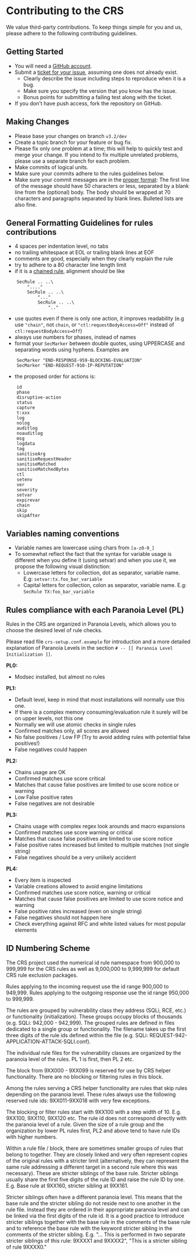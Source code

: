 # Contributing to the CRS

We value third-party contributions. To keep things simple for you and us,
please adhere to the following contributing guidelines.

## Getting Started

* You will need a [GitHub account](https://github.com/signup/free).
* Submit a [ticket for your issue](https://github.com/SpiderLabs/owasp-modsecurity-crs/issues), assuming one does not already exist.
  * Clearly describe the issue including steps to reproduce when it is a bug.
  * Make sure you specify the version that you know has the issue.
  * Bonus points for submitting a failing test along with the ticket.
* If you don't have push access, fork the repository on GitHub.

## Making Changes

* Please base your changes on branch ```v3.2/dev```
* Create a topic branch for your feature or bug fix.
* Please fix only one problem at a time; this will help to quickly test and merge your change. If you intend to fix multiple unrelated problems, please use a separate branch for each problem.
* Make commits of logical units.
* Make sure your commits adhere to the rules guidelines below.
* Make sure your commit messages are in the [proper format](http://tbaggery.com/2008/04/19/a-note-about-git-commit-messages.html): The first line of the message should have 50 characters or less, separated by a blank line from the (optional) body. The body should be wrapped at 70 characters and paragraphs separated by blank lines. Bulleted lists are also fine.

## General Formatting Guidelines for rules contributions

 - 4 spaces per indentation level, no tabs
 - no trailing whitespace at EOL or trailing blank lines at EOF
 - comments are good, especially when they clearly explain the rule
 - try to adhere to a 80 character line length limit
 - if it is a [chained rule](https://github.com/SpiderLabs/ModSecurity/wiki/Reference-Manual#chain), alignment should be like
```
    SecRule .. ..\
        "...."
        SecRule .. ..\
            "..."
            SecRule .. ..\
                ".."
```
 - use quotes even if there is only one action, it improves readability (e.g use `"chain"`, not `chain`, or `"ctl:requestBodyAccess=Off"` instead of `ctl:requestBodyAccess=Off`)
 - always use numbers for phases, instead of names
 - format your `SecMarker` between double quotes, using UPPERCASE and separating words using hyphens. Examples are
```
    SecMarker "END-RESPONSE-959-BLOCKING-EVALUATION"
    SecMarker "END-REQUEST-910-IP-REPUTATION"
```
 - the proposed order for actions is:
```
    id
    phase
    disruptive-action
    status
    capture
    t:xxx
    log
    nolog
    auditlog
    noauditlog
    msg
    logdata
    tag
    sanitiseArg
    sanitiseRequestHeader
    sanitiseMatched
    sanitiseMatchedBytes
    ctl
    setenv
    ver
    severity
    setvar
    expirevar
    chain
    skip
    skipAfter
```

## Variables naming conventions

* Variable names are lowercase using chars from `[a-z0-9_]`
* To somewhat reflect the fact that the syntax for variable usage is different when you define it (using setvar) and when you use it, we propose the following visual distinction:
  * Lowercase letters for collection, dot as separator, variable name. E.g: `setvar:tx.foo_bar_variable`
  * Capital letters for collection, colon as separator, variable name. E.g: `SecRule TX:foo_bar_variable`

## Rules compliance with each Paranoia Level (PL)

Rules in the CRS are organized in Paranoia Levels, which allows you to choose the desired level of rule checks.

Please read file ```crs-setup.conf.example``` for introduction and a more detailed explanation of Paranoia Levels in the section `# -- [[ Paranoia Level Initialization ]]`.

**PL0:**

* Modsec installed, but almost no rules

**PL1:**

* Default level, keep in mind that most installations will normally use this one. 
* If there is a complex memory consuming/evaluation rule it surely will be on upper levels, not this one
* Normally we will use atomic checks in single rules
* Confirmed matches only, all scores are allowed
* No false positives / Low FP (Try to avoid adding rules with potential false positives!)
* False negatives could happen

**PL2:**

* Chains usage are OK
* Confirmed matches use score critical
* Matches that cause false positives are limited to use score notice or warning
* Low False positive rates
* False negatives are not desirable

**PL3:**

* Chains usage with complex regex look arounds and macro expansions
* Confirmed matches use score warning or critical
* Matches that cause false positives are limited to use score notice
* False positive rates increased but limited to multiple matches (not single string)
* False negatives should be a very unlikely accident

**PL4:**

* Every item is inspected
* Variable creations allowed to avoid engine limitations
* Confirmed matches use score notice, warning or critical
* Matches that cause false positives are limited to use score notice and warning
* False positive rates increased (even on single string)
* False negatives should not happen here
* Check everything against RFC and white listed values for most popular elements


## ID Numbering Scheme

The CRS project used the numerical id rule namespace from 900,000 to 999,999 for the CRS rules as well as 9,000,000 to 9,999,999 for default CRS rule exclusion packages.

Rules applying to the incoming request use the id range 900,000 to 949,999.
Rules applying to the outgoing response use the id range 950,000 to 999,999.

The rules are grouped by vulnerability class they address (SQLi, RCE, etc.) or functionality (initialization). These groups occupy blocks of thousands (e.g. SQLi: 942,000 - 942,999).
The grouped rules are defined in files dedicated to a single group or functionality. The filename takes up the first three digits of the rule ids defined within the file (e.g. SQLi: REQUEST-942-APPLICATION-ATTACK-SQLI.conf).

The individual rule files for the vulnerability classes are organized by the paranoia level of the rules. PL 1 is first, then PL 2 etc.

The block from 9XX000 - 9XX099 is reserved for use by CRS helper functionality. There are no blocking or filtering rules in this block.

Among the rules serving a CRS helper functionality are rules that skip rules depending on the paranoia level. These rules always use the following reserved rule ids: 9XX011-9XX018 with very few exceptions.

The blocking or filter rules start with 9XX100 with a step width of 10. E.g. 9XX100, 9XX110, 9XX120 etc. The rule id does not correspond directly with the paranoia level of a rule. Given the size of a rule group and the organization by lower PL rules first, PL2 and above tend to have rule IDs with higher numbers.

Within a rule file / block, there are sometimes smaller groups of rules that belong to together. They are closely linked and very often represent copies of the original rules with a stricter limit (alternatively, they can represent the same rule addressing a different target in a second rule where this was necessary). These are stricter siblings of the base rule. Stricter siblings usually share the first five digits of the rule ID and raise the rule ID by one. E.g. Base rule at 9XX160, stricter sibling at 9XX161.

Stricter siblings often have a different paranoia level. This means that the base rule and the stricter sibling do not reside next to one another in the rule file. Instead they are ordered in their appropriate paranoia level and can be linked via the first digits of the rule id. It is a good practice to introduce stricter siblings together with the base rule in the comments of the base rule and to reference the base rule with the keyword stricter sibling in the comments of the stricter sibling. E.g. "... This is
performed in two separate stricter siblings of this rule: 9XXXX1 and 9XXXX2", "This is a stricter sibling of rule 9XXXX0."

